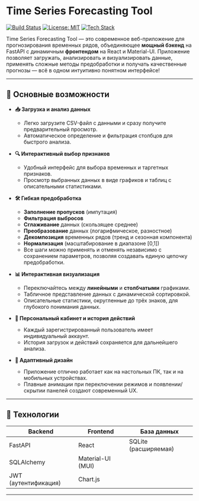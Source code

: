 # Time Series Forecasting Tool

[![Build Status](https://img.shields.io/badge/build-passing-brightgreen)](https://github.com/your-username/forecast-ml-project)
[![License: MIT](https://img.shields.io/badge/License-MIT-yellow.svg)](LICENSE)
[![Tech Stack](https://img.shields.io/badge/Tech-FastAPI%20%2B%20React-blueviolet)](https://fastapi.tiangolo.com/)

Time Series Forecasting Tool — это современное веб-приложение для прогнозирования временных рядов, объединяющее **мощный бэкенд** на FastAPI с динамичным **фронтендом** на React и Material-UI. Приложение позволяет загружать, анализировать и визуализировать данные, применять сложные методы предобработки и получать качественные прогнозы — всё в одном интуитивно понятном интерфейсе!

---

## 🚀 Основные возможности

- **📥 Загрузка и анализ данных**  
  - Легко загрузите CSV-файл с данными и сразу получите предварительный просмотр.
  - Автоматическое определение и фильтрация столбцов для быстрого анализа.

- **🔍 Интерактивный выбор признаков**  
  - Удобный интерфейс для выбора временных и таргетных признаков.
  - Просмотр выбранных данных в виде графиков и таблиц с описательными статистиками.

- **🛠 Гибкая предобработка**  
  - **Заполнение пропусков** (импутация)
  - **Фильтрация выбросов**
  - **Сглаживание** данных (скользящее среднее)
  - **Преобразование** данных (логарифмическое, разностное)
  - **Декомпозиция** временных рядов (тренд и сезонная компонента)
  - **Нормализация** (масштабирование в диапазоне [0,1])
  - Все шаги можно применять и отменять независимо с сохранением параметров, позволяя создавать единую цепочку предобработки.

- **📊 Интерактивная визуализация**  
  - Переключайтесь между **линейными** и **столбчатыми** графиками.
  - Табличное представление данных с динамической сортировкой.
  - Описательные статистики, округленные до трёх знаков, для глубокого понимания данных.

- **👤 Персональный кабинет и история действий**  
  - Каждый зарегистрированный пользователь имеет индивидуальный аккаунт.
  - История загрузок и действий сохраняется для дальнейшего анализа.

- **📱 Адаптивный дизайн**  
  - Приложение отлично работает как на настольных ПК, так и на мобильных устройствах.
  - Плавные анимации при переключении режимов и появлении/скрытии панелей создают современный UX.

---

## 🔧 Технологии

| **Backend**            | **Frontend**       | **База данных**       |
| ---------------------- | ------------------ | --------------------- |
| FastAPI                | React              | SQLite (расширяемая)  |
| SQLAlchemy             | Material-UI (MUI)  |                       |
| JWT (аутентификация)   | Chart.js           |                       |

---

